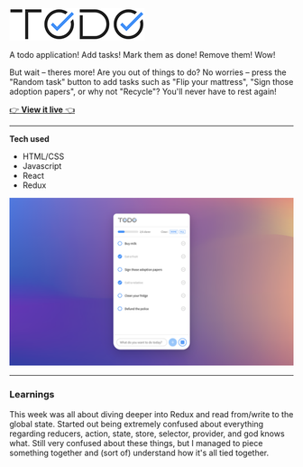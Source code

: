 ![Todo logo](https://github.com/AxelHammarback/project-todos/blob/master/assets_readme/todo-logo.png)

A todo application! Add tasks! Mark them as done! Remove them! Wow!

But wait – theres more! Are you out of things to do? No worries – press the "Random task" button to add tasks such as "Flip your mattress", "Sign those adoption papers", or why not "Recycle"? You'll never have to rest again!

[👉 **View it live** 👈](https://todo-axel.netlify.app/)

---

**Tech used**
* HTML/CSS
* Javascript
* React
* Redux

![Todo screenshot](https://github.com/AxelHammarback/project-todos/blob/master/assets_readme/todo-screenshot.png)

---

### Learnings

This week was all about diving deeper into Redux and read from/write to the global state. Started out being extremely confused about everything regarding reducers, action, state, store, selector, provider, and god knows what. Still very confused about these things, but I managed to piece something together and (sort of) understand how it's all tied together. 
